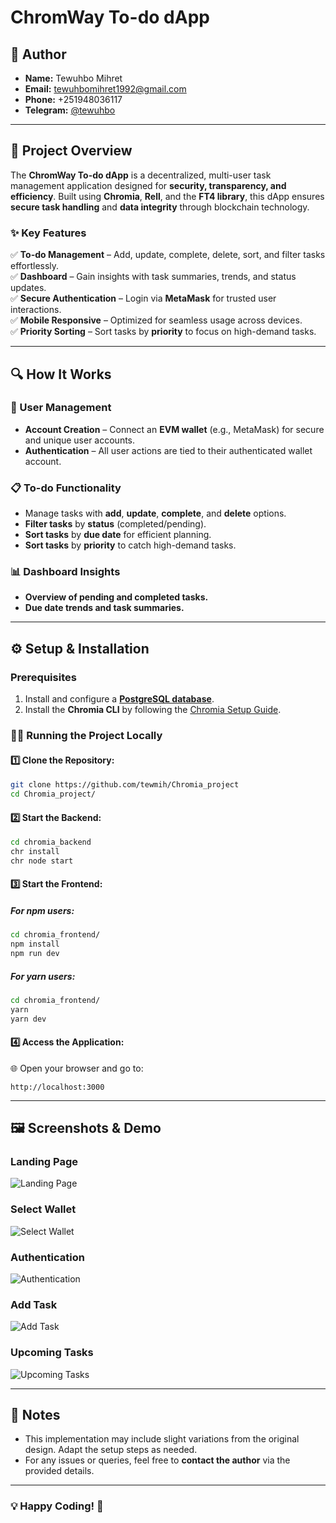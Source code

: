 # ChromWay To-do dApp

## 🚀 Author
- **Name:** Tewuhbo Mihret
- **Email:** tewuhbomihret1992@gmail.com  
- **Phone:** +251948036117  
- **Telegram:** [@tewuhbo](https://t.me/tewuhbo)

---

## 📌 Project Overview

The **ChromWay To-do dApp** is a decentralized, multi-user task management application designed for **security, transparency, and efficiency**. Built using **Chromia**, **Rell**, and the **FT4 library**, this dApp ensures **secure task handling** and **data integrity** through blockchain technology.

### ✨ Key Features

✅ **To-do Management** – Add, update, complete, delete, sort, and filter tasks effortlessly.  
✅ **Dashboard** – Gain insights with task summaries, trends, and status updates.  
✅ **Secure Authentication** – Login via **MetaMask** for trusted user interactions.  
✅ **Mobile Responsive** – Optimized for seamless usage across devices.  
✅ **Priority Sorting** – Sort tasks by **priority** to focus on high-demand tasks.  

---

## 🔍 How It Works

### 👤 User Management
- **Account Creation** – Connect an **EVM wallet** (e.g., MetaMask) for secure and unique user accounts.  
- **Authentication** – All user actions are tied to their authenticated wallet account.  

### 📋 To-do Functionality
- Manage tasks with **add**, **update**, **complete**, and **delete** options.  
- **Filter tasks** by **status** (completed/pending).  
- **Sort tasks** by **due date** for efficient planning.  
- **Sort tasks** by **priority** to catch high-demand tasks.  

### 📊 Dashboard Insights
- **Overview of pending and completed tasks.**  
- **Due date trends and task summaries.**  

---

## ⚙️ Setup & Installation

### **Prerequisites**
1. Install and configure a **[PostgreSQL database](https://www.postgresql.org/download/)**.  
2. Install the **Chromia CLI** by following the [Chromia Setup Guide](https://chromia.com).  

### 🏃‍♂️ Running the Project Locally

#### 1️⃣ Clone the Repository:
```bash
git clone https://github.com/tewmih/Chromia_project
cd Chromia_project/
```

#### 2️⃣ Start the Backend:
```bash
cd chromia_backend
chr install
chr node start
```

#### 3️⃣ Start the Frontend:
##### For npm users:
```bash
cd chromia_frontend/
npm install 
npm run dev
```
##### For yarn users:
```bash
cd chromia_frontend/
yarn
yarn dev
```

#### 4️⃣ Access the Application:
🌐 Open your browser and go to:  
```
http://localhost:3000
```

---

## 🖼️ Screenshots & Demo

### **Landing Page**
![Landing Page](https://github.com/user-attachments/assets/33cd9246-8723-470d-80df-3b25bd2cffa0)

### **Select Wallet**
![Select Wallet](https://github.com/user-attachments/assets/27b24da3-a715-4a92-b200-802d2e0db8a6)

### **Authentication**
![Authentication](https://github.com/user-attachments/assets/c6ec4a3f-71d8-467e-a19c-d7d15dbb6c63)

### **Add Task**
![Add Task](https://github.com/user-attachments/assets/531ebe71-c2d1-4fef-86b6-00e0dc743ea3)

### **Upcoming Tasks**
![Upcoming Tasks](https://github.com/user-attachments/assets/8a07c2d9-1896-4323-8d89-e521281df783)

---

## 🔹 Notes
- This implementation may include slight variations from the original design. Adapt the setup steps as needed.  
- For any issues or queries, feel free to **contact the author** via the provided details.  

---

### 💡 Happy Coding! 🚀

